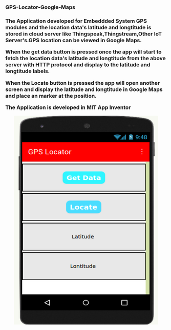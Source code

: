 <h3> GPS-Locator-Google-Maps <h3>

The Application developed for Embeddded System GPS modules and the location data's latitude and longtitude is stored in cloud server like Thingspeak,Thingstream,Other IoT Server's.GPS location can be viewed in Google Maps.

When the get data button is pressed once the app will start to fetch the location data's latitude and longtitude from the above server with HTTP protocol and display to the latitude and longtitude labels.

When the Locate button is pressed the app will open another screen and display the latitude and longtitude in Google Maps and place an marker at the position.

The Application is developed in MIT App Inventor

<p align="center">
  <img width="450" height="650" src="https://raw.githubusercontent.com/Prabhuelectro/GPS-Locator-Google-Maps-/master/image/application.png">
</p>
